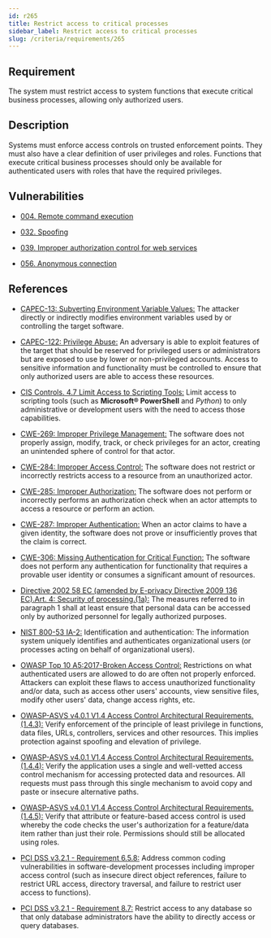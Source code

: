 ```yaml
---
id: r265
title: Restrict access to critical processes
sidebar_label: Restrict access to critical processes
slug: /criteria/requirements/265
---
```


## Requirement

The system must restrict access
to system functions
that execute critical business processes,
allowing only authorized users.

## Description

Systems must enforce access controls
on trusted enforcement points.
They must also have a clear definition
of user privileges and roles.
Functions that execute critical business processes
should only be available
for authenticated users with roles
that have the required privileges.

## Vulnerabilities

- [004. Remote command execution](/criteria/vulnerabilities/004)

- [032. Spoofing](/criteria/vulnerabilities/032)

- [039. Improper authorization control for web services](/criteria/vulnerabilities/039)

- [056. Anonymous connection](/criteria/vulnerabilities/056)

## References

- [CAPEC-13: Subverting Environment Variable Values:](http://capec.mitre.org/data/definitions/13.html)
The attacker directly
or indirectly modifies environment variables used by
or controlling the target software.

- [CAPEC-122: Privilege Abuse:](http://capec.mitre.org/data/definitions/122.html)
An adversary is able to exploit features
of the target that should be reserved
for privileged users or administrators
but are exposed to use by lower
or non-privileged accounts.
Access to sensitive information
and functionality must be controlled to ensure
that only authorized users
are able to access these resources.

- [CIS Controls. 4.7 Limit Access to Scripting Tools:](https://www.cisecurity.org/controls/)
Limit access to scripting tools
(such as **Microsoft® PowerShell** and
*Python*) to only administrative
or development users with the need
to access those capabilities.

- [CWE-269: Improper Privilege Management:](https://cwe.mitre.org/data/definitions/269.html)
The software does not properly assign,
modify, track,
or check privileges for an actor,
creating an unintended sphere of control
for that actor.

- [CWE-284: Improper Access Control:](https://cwe.mitre.org/data/definitions/284.html)
The software does not restrict
or incorrectly restricts access
to a resource from an unauthorized actor.

- [CWE-285: Improper Authorization:](https://cwe.mitre.org/data/definitions/285.html)
The software does not perform
or incorrectly performs
an authorization check
when an actor attempts to access a resource
or perform an action.

- [CWE-287: Improper Authentication:](https://cwe.mitre.org/data/definitions/287.html)
When an actor claims to have
a given identity,
the software does not prove
or insufficiently proves
that the claim is correct.

- [CWE-306: Missing Authentication for Critical Function:](https://cwe.mitre.org/data/definitions/306.html)
The software does not perform
any authentication for functionality
that requires a provable user identity
or consumes a significant amount of resources.

- [Directive 2002 58 EC (amended by E-privacy Directive 2009 136 EC).Art. 4: Security of processing.(1a):](https://eur-lex.europa.eu/legal-content/EN/TXT/PDF/?uri=CELEX:02002L0058-20091219)
The measures referred to
in paragraph 1 shall at least
ensure that personal data
can be accessed only by authorized personnel
for legally authorized purposes.

- [NIST 800-53 IA-2:](https://nvd.nist.gov/800-53/Rev4/control/IA-2)
Identification and authentication:
The information system uniquely identifies
and authenticates organizational users
(or processes acting on behalf of organizational users).

- [OWASP Top 10 A5:2017-Broken Access Control:](https://owasp.org/www-project-top-ten/OWASP_Top_Ten_2017/Top_10-2017_A5-Broken_Access_Control)
Restrictions on what authenticated users
are allowed to do
are often not properly enforced.
Attackers can exploit these flaws
to access unauthorized functionality
and/or data,
such as access other users' accounts,
view sensitive files,
modify other users' data,
change access rights, etc.

- [OWASP-ASVS v4.0.1 V1.4 Access Control Architectural Requirements.(1.4.3):](https://owasp.org/www-pdf-archive/OWASP_Application_Security_Verification_Standard_4.0-en.pdf)
Verify enforcement of the principle
of least privilege in functions,
data files, URLs, controllers,
services and other resources.
This implies protection against
spoofing and elevation of privilege.

- [OWASP-ASVS v4.0.1 V1.4 Access Control Architectural Requirements.(1.4.4):](https://owasp.org/www-pdf-archive/OWASP_Application_Security_Verification_Standard_4.0-en.pdf)
Verify the application uses
a single and well-vetted access control mechanism
for accessing protected data
and resources.
All requests must pass through
this single mechanism to avoid copy and paste
or insecure alternative paths.

- [OWASP-ASVS v4.0.1 V1.4 Access Control Architectural Requirements.(1.4.5):](https://owasp.org/www-pdf-archive/OWASP_Application_Security_Verification_Standard_4.0-en.pdf)
Verify that attribute
or feature-based access control
is used whereby the code checks the user's authorization
for a feature/data item rather than
just their role.
Permissions should still be allocated using roles.

- [PCI DSS v3.2.1 - Requirement 6.5.8:](https://www.pcisecuritystandards.org/documents/PCI_DSS_v3-2-1.pdf)
Address common coding vulnerabilities
in software-development processes
including improper access control
(such as insecure direct object references,
failure to restrict URL access,
directory traversal,
and failure to restrict user access to functions).

- [PCI DSS v3.2.1 - Requirement 8.7:](https://www.pcisecuritystandards.org/documents/PCI_DSS_v3-2-1.pdf)
Restrict access to any database
so that only database administrators
have the ability to directly access
or query databases.
